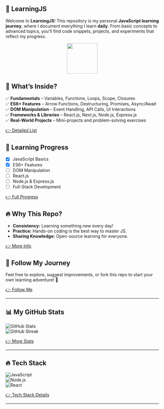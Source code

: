 ## 🚀 LearningJS  

Welcome to **LearningJS**! This repository is my personal **JavaScript learning journey**, where I document everything I learn **daily**. From basic concepts to advanced topics, you'll find code snippets, projects, and experiments that reflect my progress.  

<p align="center">
  <img src="https://media.giphy.com/media/ln7z2eWriiQAllfVcn/giphy.gif" width="100">
</p>

## 📌 What’s Inside?  
✅ **Fundamentals** – Variables, Functions, Loops, Scope, Closures  
✅ **ES6+ Features** – Arrow Functions, Destructuring, Promises, Async/Await  
✅ **DOM Manipulation** – Event Handling, API Calls, UI Interactions  
✅ **Frameworks & Libraries** – React.js, Next.js, Node.js, Express.js  
✅ **Real-World Projects** – Mini-projects and problem-solving exercises  

[👉 Detailed List](WHAT_INSIDE.md)

## 🚀 Learning Progress  
- [x] JavaScript Basics  
- [x] ES6+ Features  
- [ ] DOM Manipulation  
- [ ] React.js  
- [ ] Node.js & Express.js  
- [ ] Full-Stack Development  

[👉 Full Progress](PROGRESS.md)

## 🔥 Why This Repo?  
- **Consistency:** Learning something new every day!  
- **Practice:** Hands-on coding is the best way to master JS.  
- **Sharing Knowledge:** Open-source learning for everyone.  

[👉 More Info](WHY_THIS_REPO.md)

## 🌱 Follow My Journey  
Feel free to explore, suggest improvements, or fork this repo to start your own learning adventure! 🚀  

[👉 Follow Me](FOLLOW_ME.md)

---

## 📊 My GitHub Stats  
![GitHub Stats](https://github-readme-stats.vercel.app/api?username=hrithikD9&show_icons=true&theme=radical)  
![GitHub Streak](https://streak-stats.demolab.com/?user=hrithikD9&theme=radical)  

[👉 More Stats](GITHUB_STATS.md)

---

## 🔥 Tech Stack  
![JavaScript](https://img.shields.io/badge/JavaScript-F7DF1E?style=for-the-badge&logo=javascript&logoColor=black)  
![Node.js](https://img.shields.io/badge/Node.js-339933?style=for-the-badge&logo=nodedotjs&logoColor=white)  
![React](https://img.shields.io/badge/React-61DAFB?style=for-the-badge&logo=react&logoColor=black)  

[👉 Tech Stack Details](TECH_STACK.md)

---

